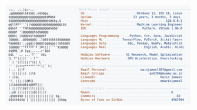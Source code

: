 <picture>
  <source srcset="https://raw.githubusercontent.com/mmazinjameel/mmazinjameel/main/dark_mode.svg?v=1739052457" media="(prefers-color-scheme: dark)">
  <img src="https://raw.githubusercontent.com/mmazinjameel/mmazinjameel/main/light_mode.svg?v=1739052457">
</picture>

